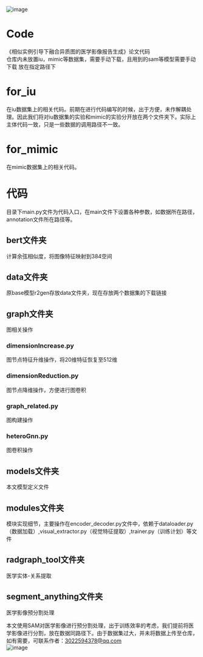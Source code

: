 ![image](https://github.com/user-attachments/assets/a7b83d31-1b2b-45b0-bc59-b1ac5d3d6312)

# Code
《相似实例引导下融合异质图的医学影像报告生成》论文代码  
仓库内未放置iu，mimic等数据集，需要手动下载，且用到的sam等模型需要手动下载 放在指定路径下
# for_iu
在iu数据集上的相关代码。前期在进行代码编写的时候，出于方便，未作解耦处理。因此我们将对iu数据集的实验和mimic的实验分开放在两个文件夹下。实际上主体代码一致，只是一些数据的调用路径不一致。
# for_mimic
在mimic数据集上的相关代码。  
# 代码  
目录下main.py文件为代码入口，在main文件下设置各种参数，如数据所在路径，annotation文件所在路径等。  
## bert文件夹
计算余弦相似度，将图像特征映射到384空间
## data文件夹
原base模型r2gen存放data文件夹，现在存放两个数据集的下载链接
## graph文件夹
图相关操作
### dimensionIncrease.py
图节点特征升维操作，将20维特征恢复至512维
### dimensionReduction.py
图节点降维操作，方便进行图卷积
### graph_related.py
图构建操作
### heteroGnn.py
图卷积操作
## models文件夹
本文模型定义文件
## modules文件夹
模块实现细节，主要操作在encoder_decoder.py文件中，依赖于dataloader.py（数据加载）,visual_extractor.py（视觉特征提取）,trainer.py（训练计划）等文件
## radgraph_tool文件夹
医学实体-关系提取
## segment_anything文件夹
医学影像预分割处理

本文使用SAM对医学影像进行预分割处理，出于训练效率的考虑，我们提前将医学影像进行分割，放在数据同路径下。由于数据集过大，并未将数据上传至仓库，如有需要，可联系作者：3022594378@qq.com  
![image](https://github.com/user-attachments/assets/07e95222-7d14-45d3-b00c-9a8e4e6eec6e)

